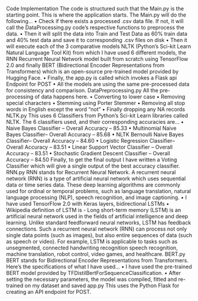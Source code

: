 Code Implementation
The code is structured such that the Main.py is the starting point. This is where the application starts. The Main.py will do the following…
•	Check if there exists a processed .csv data file. If not, it will call the DataProcessing.py code’s respective functions to preprocess the data. 
•	Then it will split the data into Train and Test Data as 60% train data and 40% test data and save it to corresponding .csv files on disk
•	Then it will execute each of the 3 comparative models NLTK (Python’s Sci-kit Learn Natural Language Tool Kit) from which I have used 6 different models, the RNN Recurrent Neural Network model built from scratch using TensorFlow 2.0 and finally BERT (Bidirectional Encoder Representations from Transformers) which is an open-source pre-trained model provided by Hugging Face. 
•	Finally, the app.py is called which invokes a Flask api Endpoint for POST
•	All the models are using the same pre-processed data for consistency and comparison.
DataPreprocessing.py 
All the pre-processing of data happens here.
•	Converting to lower case
•	Removing special characters
•	Stemming using Porter Stemmer
•	Removing all stop words in English except the word “not”
•	Finally dropping any NA records
NLTK.py 
This uses 6 Classifiers from Python’s Sci-kit Learn libraries called NLTK. The 6 classifiers used, and their corresponding accuracies are…
•	Naive Bayes Classifier – Overall Accuracy – 85.33
•	Multinomial Naive Bayes Classifier– Overall Accuracy – 85.68
•	NLTK Bernoulli Naive Bayes Classifier– Overall Accuracy – 84.60
•	Logistic Regression Classifier– Overall Accuracy – 83.51
•	Linear Support Vector Classifier – Overall Accuracy – 83.51
•	Stochastic Gradient Descent Classifier – Overall Accuracy – 84.50
Finally, to get the final output I have written a Voting Classifier which will give a single output of the best accuracy classifier.
RNN.py 
RNN stands for Recurrent Neural Network. A recurrent neural network (RNN) is a type of artificial neural network which uses sequential data or time series data. These deep learning algorithms are commonly used for ordinal or temporal problems, such as language translation, natural language processing (NLP), speech recognition, and image captioning.
•	I have used TensorFlow 2.0 with Keras layers, bidirectional LSTMs
•	Wikipedia definition of LSTM is - Long short-term memory (LSTM) is an artificial neural network used in the fields of artificial intelligence and deep learning. Unlike standard feedforward neural networks, LSTM has feedback connections. Such a recurrent neural network (RNN) can process not only single data points (such as images), but also entire sequences of data (such as speech or video). For example, LSTM is applicable to tasks such as unsegmented, connected handwriting recognition speech recognition, machine translation, robot control, video games, and healthcare.
BERT.py 
BERT stands for Bidirectional Encoder Representations from Transformers. Here’s the specifications of what I have used…
•	I have used the pre-trained BERT model provided by TFDistilBertForSequenceClassification. 
•	After setting the necessary parameters, the model was compiled, fitted and re-trained on my dataset and saved
app.py 
This uses the Python Flask for creating an API endpoint for POST.

